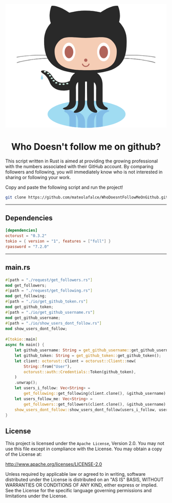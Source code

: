 <div align="center">

![logo](logo.png)

# Who Doesn't follow me on github?

</div>

This script written in Rust is aimed at providing the growing professional with the numbers associated with their GitHub account. By comparing followers and following, you will immediately know who is not interested in sharing or following your work.

Copy and paste the following script and run the project!

```bash
git clone https://github.com/mateolafalce/WhoDoesntFollowMeOnGithub.git && cd WhoDoesntFollowMeOnGithub && cargo run --release
```

---

## Dependencies

```toml
[dependencies]
octorust = "0.3.2"
tokio = { version = "1", features = ["full"] }
rpassword = "7.2.0"
```

---

## main.rs

```rust
#[path = "./request/get_followers.rs"]
mod get_followers;
#[path = "./request/get_following.rs"]
mod get_following;
#[path = "./io/get_github_token.rs"]
mod get_github_token;
#[path = "./io/get_github_username.rs"]
mod get_github_username;
#[path = "./io/show_users_dont_follow.rs"]
mod show_users_dont_follow;

#[tokio::main]
async fn main() {
    let github_username: String = get_github_username::get_github_username();
    let github_token: String = get_github_token::get_github_token();
    let client: octorust::Client = octorust::Client::new(
        String::from("User"),
        octorust::auth::Credentials::Token(github_token),
    )
    .unwrap();
    let users_i_follow: Vec<String> =
        get_following::get_following(client.clone(), &github_username).await;
    let users_follow_me: Vec<String> =
        get_followers::get_followers(client.clone(), &github_username).await;
    show_users_dont_follow::show_users_dont_follow(users_i_follow, users_follow_me);
}
```

## License

This project is licensed under the `Apache License`, Version 2.0. You may not use this file except in compliance with the License. You may obtain a copy of the License at:

http://www.apache.org/licenses/LICENSE-2.0

Unless required by applicable law or agreed to in writing, software distributed under the License is distributed on an "AS IS" BASIS, WITHOUT WARRANTIES OR CONDITIONS OF ANY KIND, either express or implied. See the License for the specific language governing permissions and limitations under the License.
